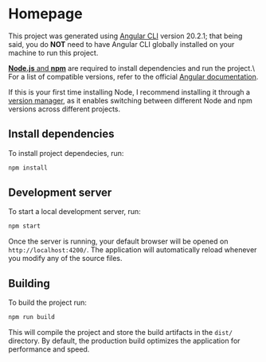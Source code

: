 # Homepage

This project was generated using [Angular CLI](https://github.com/angular/angular-cli) version 20.2.1; that being said, you do **NOT** need to have Angular CLI globally installed on your machine to run this project.

[**Node.js** and **npm**](https://nodejs.org/en/learn/getting-started/introduction-to-nodejs) are required to install dependencies and run the project.\ For a list of compatible versions, refer to the official [Angular documentation](https://angular.dev/reference/versions).

If this is your first time installing Node, I recommend installing it through a [version manager](https://docs.npmjs.com/downloading-and-installing-node-js-and-npm#using-a-node-version-manager-to-install-nodejs-and-npm), as it enables switching between different Node and npm versions across different projects.


## Install dependencies

To install project dependecies, run:

```bash
npm install
```

## Development server

To start a local development server, run:

```bash
npm start
```

Once the server is running, your default browser will be opened on `http://localhost:4200/`. The application will automatically reload whenever you modify any of the source files.


## Building

To build the project run:

```bash
npm run build
```

This will compile the project and store the build artifacts in the `dist/` directory. By default, the production build optimizes the application for performance and speed.
